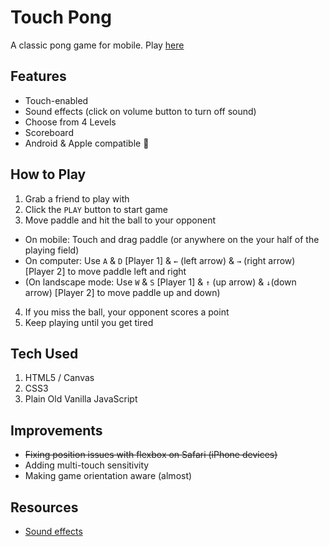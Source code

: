 # Touch Pong
A classic pong game for mobile. Play [here](https://sdchang1120.github.io/pong-mobile)

## Features
- Touch-enabled
- Sound effects (click on volume button to turn off sound)
- Choose from 4 Levels
- Scoreboard
- Android & Apple compatible 🙌

## How to Play
1. Grab a friend to play with
2. Click the `PLAY` button to start game
3. Move paddle and hit the ball to your opponent
 - On mobile: Touch and drag paddle (or anywhere on the your half of the playing field)
 - On computer: Use `A` & `D` [Player 1] & `←` (left arrow) & `→` (right arrow) [Player 2] to move paddle left and right
 - (On landscape mode: Use `W` & `S` [Player 1] & `↑` (up arrow) & `↓`(down arrow) [Player 2] to move paddle up and down)
4. If you miss the ball, your opponent scores a point
5. Keep playing until you get tired

## Tech Used
1. HTML5 / Canvas
2. CSS3
3. Plain Old Vanilla JavaScript

## Improvements
- ~~Fixing position issues with flexbox on Safari (iPhone devices)~~
- Adding multi-touch sensitivity
- Making game orientation aware (almost)

## Resources
- [Sound effects](http://www.freesound.org)
